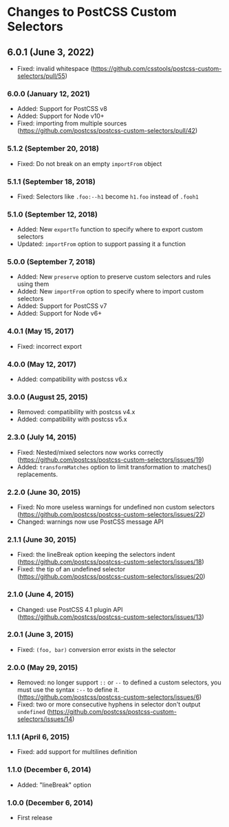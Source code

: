# Changes to PostCSS Custom Selectors

## 6.0.1 (June 3, 2022)

- Fixed: invalid whitespace (https://github.com/csstools/postcss-custom-selectors/pull/55)

### 6.0.0 (January 12, 2021)

- Added: Support for PostCSS v8
- Added: Support for Node v10+
- Fixed: importing from multiple sources (https://github.com/postcss/postcss-custom-selectors/pull/42)

### 5.1.2 (September 20, 2018)

- Fixed: Do not break on an empty `importFrom` object

### 5.1.1 (September 18, 2018)

- Fixed: Selectors like `.foo:--h1` become `h1.foo` instead of `.fooh1`

### 5.1.0 (September 12, 2018)

- Added: New `exportTo` function to specify where to export custom selectors
- Updated: `importFrom` option to support passing it a function

### 5.0.0 (September 7, 2018)

- Added: New `preserve` option to preserve custom selectors and rules using them
- Added: New `importFrom` option to specify where to import custom selectors
- Added: Support for PostCSS v7
- Added: Support for Node v6+

### 4.0.1 (May 15, 2017)

- Fixed: incorrect export

### 4.0.0 (May 12, 2017)

- Added: compatibility with postcss v6.x

### 3.0.0 (August 25, 2015)

- Removed: compatibility with postcss v4.x
- Added: compatibility with postcss v5.x

### 2.3.0 (July 14, 2015)

* Fixed: Nested/mixed selectors now works correctly
(https://github.com/postcss/postcss-custom-selectors/issues/19)
* Added: `transformMatches` option to limit transformation to :matches()
replacements.

### 2.2.0 (June 30, 2015)

* Fixed: No more useless warnings for undefined non custom selectors
(https://github.com/postcss/postcss-custom-selectors/issues/22)
* Changed: warnings now use PostCSS message API

### 2.1.1 (June 30, 2015)

* Fixed: the lineBreak option keeping the selectors indent
(https://github.com/postcss/postcss-custom-selectors/issues/18)
* Fixed: the tip of an undefined selector
(https://github.com/postcss/postcss-custom-selectors/issues/20)

### 2.1.0 (June 4, 2015)

* Changed: use PostCSS 4.1 plugin API
(https://github.com/postcss/postcss-custom-selectors/issues/13)

### 2.0.1 (June 3, 2015)

* Fixed: `(foo, bar)` conversion error exists in the selector

### 2.0.0 (May 29, 2015)

* Removed: no longer support `::` or `--` to defined a custom selectors,
you must use the syntax `:--` to define it.
(https://github.com/postcss/postcss-custom-selectors/issues/6)
* Fixed: two or more consecutive hyphens in selector don't output `undefined`
(https://github.com/postcss/postcss-custom-selectors/issues/14)


### 1.1.1 (April 6, 2015)

* Fixed: add support for multilines definition

### 1.1.0 (December 6, 2014)

* Added: "lineBreak" option

### 1.0.0 (December 6, 2014)

* First release
